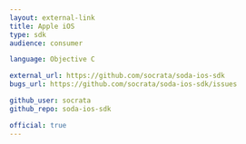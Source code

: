 ```yaml
---
layout: external-link
title: Apple iOS
type: sdk 
audience: consumer

language: Objective C

external_url: https://github.com/socrata/soda-ios-sdk
bugs_url: https://github.com/socrata/soda-ios-sdk/issues

github_user: socrata
github_repo: soda-ios-sdk

official: true
---
```

